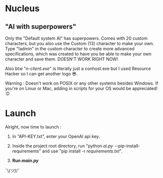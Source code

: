 # Nucleus
## "AI with superpowers"
 Only the "Default system AI" has superpowers.
 Comes with 20 custom characters, but you also use the Custom (13) character to make your own. Type "!admin" in the custom character to create more advanced specifications, which was created to have you be able to make your own character and save them. DOESN'T WORK RIGHT NOW!
 
 Also btw "*n-client.exe*" is literally just a conhost.exe but I used Resource Hacker so I can get another logo 😎. 

 Warning : Doesn't work on POSIX or any other systems besides Windows. If you're on Linux or Mac, adding in scripts for your OS would be appreciated! :D

# Launch
Alright, now time to launch :

1. In "API-KEY.txt", enter your OpenAI api key.

2. Inside the project root directory, run "python *ai.py* --pip-install-requirements" and use "pip install -r *requirements.txt*".

3. **Run *main.py***

¯\\_(ツ)_/¯
